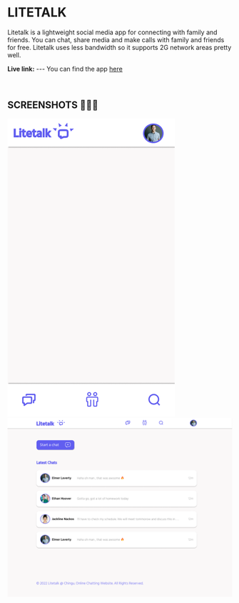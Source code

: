 # LITETALK

Litetalk is a lightweight social media app for connecting with family and friends. You can chat, share media and make calls with family and friends for free. Litetalk uses less bandwidth so it supports 2G network areas pretty well.

**Live link:** --- You can find the app [here]()

<br>

## SCREENSHOTS 📸📸📸

![<img src="./assets/mobile_mockup.png" />](./assets/mobile_mockup.png)
![<img src="./assets/desktop_mockup.png" />](./assets/desktop_mockup.png)